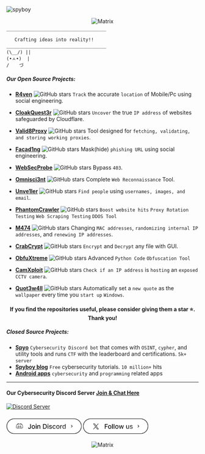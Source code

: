 ![spyboy](https://spyboy.blog/wp-content/uploads/2022/02/cropped-cropped-750fe7492e42a8873ac30cedf4e6e05e.jpg)

<div align="center">
  <img src="https://readme-typing-svg.demolab.com?font=monospace&size=10&duration=15000&pause=0&color=00FF00&width=1000&height=60&lines=I wasn't a hacker for the money, and it wasn't to cause damage. It was all about getting the information, learning more. It was all about the intoxication for the technology." alt="Matrix">
</div>

    ￣￣￣￣￣￣￣￣￣￣￣￣￣￣￣￣￣￣￣￣￣￣
       Crafting ideas into reality!!                      
    ＿＿＿＿＿＿＿＿＿＿＿＿＿＿＿＿＿＿＿＿＿＿ 
    (\__/) || 
    (•ㅅ•)  | 
    / 　 づ
##### Our Open Source Projects:

- [**R4ven**](https://github.com/spyboy-productions/r4ven) ![GitHub stars](https://img.shields.io/github/stars/spyboy-productions/r4ven?style=social) `Track` the accurate `location` of Mobile/Pc using social engineering.

- [**CloakQuest3r**](https://github.com/spyboy-productions/CloakQuest3r) ![GitHub stars](https://img.shields.io/github/stars/spyboy-productions/CloakQuest3r?style=social) `Uncover` the true `IP address` of websites safeguarded by Cloudflare.

- [**Valid8Proxy**](https://github.com/spyboy-productions/Valid8Proxy) ![GitHub stars](https://img.shields.io/github/stars/spyboy-productions/Valid8Proxy?style=social) Tool designed for `fetching, validating, and storing working proxies`.

- [**Facad1ng**](https://github.com/spyboy-productions/Facad1ng) ![GitHub stars](https://img.shields.io/github/stars/spyboy-productions/Facad1ng?style=social) Mask(hide) `phishing URL` using social engineering.

- [**WebSecProbe**](https://github.com/spyboy-productions/WebSecProbe) ![GitHub stars](https://img.shields.io/github/stars/spyboy-productions/WebSecProbe?style=social) Bypass `403`.

- [**Omnisci3nt**](https://github.com/spyboy-productions/omnisci3nt) ![GitHub stars](https://img.shields.io/github/stars/spyboy-productions/omnisci3nt?style=social) Complete `Web Reconnaissance` Tool.

- [**Unve1ler**](https://github.com/spyboy-productions/unve1ler) ![GitHub stars](https://img.shields.io/github/stars/spyboy-productions/unve1ler?style=social) `Find people` using `usernames, images, and email`.

- [**PhantomCrawler**](https://github.com/spyboy-productions/PhantomCrawler) ![GitHub stars](https://img.shields.io/github/stars/spyboy-productions/PhantomCrawler?style=social) `Boost website hits` `Proxy Rotation Testing` `Web Scraping Testing` `DDOS Tool`

- [**M474**](https://github.com/spyboy-productions/M474) ![GitHub stars](https://img.shields.io/github/stars/spyboy-productions/M474?style=social) Changing `MAC addresses`, `randomizing internal IP addresses`, and `renewing IP addresses`.

- [**CrabCrypt**](https://github.com/spyboy-productions/CrabCrypt) ![GitHub stars](https://img.shields.io/github/stars/spyboy-productions/CrabCrypt?style=social) `Encrypt` and `Decrypt` any file with GUI.

- [**ObfuXtreme**](https://github.com/spyboy-productions/ObfuXtreme) ![GitHub stars](https://img.shields.io/github/stars/spyboy-productions/ObfuXtreme?style=social) Advanced `Python Code` `Obfuscation Tool`

- [**CamXploit**](https://github.com/spyboy-productions/CamXploit) ![GitHub stars](https://img.shields.io/github/stars/spyboy-productions/CamXploit?style=social) `Check if an IP address` is `hosting` an `exposed CCTV camera`.

- [**Quot3w4ll**](https://github.com/spyboy-productions/Quot3w4ll) ![GitHub stars](https://img.shields.io/github/stars/spyboy-productions/Quot3w4ll?style=social) Automatically set a `new quote` as the `wallpaper` every time you `start up` `Windows`.

<h4 align="center">If you find the repositories useful, please consider giving them a star ⭐️. Thank you!<h4/>

##### Closed Source Projects:

- [**Spyo**](https://top.gg/bot/877644741339144244) `Cybersecurity Discord bot` that comes with `OSINT`, `cypher`, and utility tools and runs `CTF` with the leaderboard and certifications. `5k+ server`
- [**Spyboy blog**](https://spyboy.blog/) `Free` cybersecurity tutorials. `10 million+` hits
- [**Android apps**](https://play.google.com/store/apps/dev?id=6188034454598466210) `cybersecurity` and `programming` related apps
---

#### Our Cybersecurity Discord Server [Join & Chat Here](https://discord.gg/ZChEmMwE8d)
[![Discord Server](https://discord.com/api/guilds/726495265330298973/embed.png)](https://discord.gg/ZChEmMwE8d)

<h3 align="left">
  <a href="https://discord.gg/ZChEmMwE8d"><img src="https://raw.githubusercontent.com/mjorritsma/public-images/main/Discord-Button.png" height="40" alt="Join Discord"></a> <a href="https://twitter.com/itisspyboy"><img src="https://raw.githubusercontent.com/mjorritsma/public-images/main/X-Button.png" height="40" alt="Follow Twitter"></a>
</h3>

<div align="center">
  <img src="https://readme-typing-svg.demolab.com?font=monospace&size=15&duration=3000&pause=0&color=FF0000&width=1000&height=60&lines=Everything+Can+Be+Hacked!;Everything+Is+Vulnerable!" alt="Matrix">
</div>

